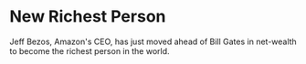 # New Richest Person

Jeff Bezos, Amazon's CEO, has just moved ahead of Bill Gates in net-wealth to become the richest person in the world.
